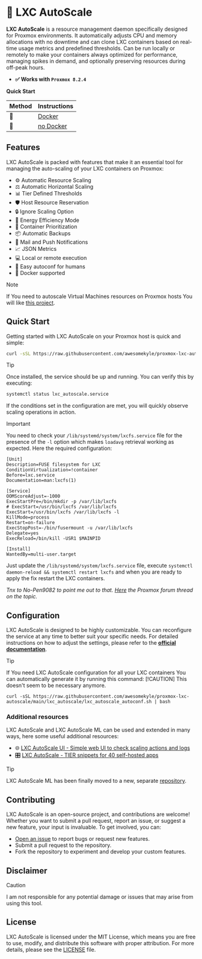 # 🚀 LXC AutoScale

**LXC AutoScale** is a resource management daemon specifically designed for Proxmox environments. It automatically adjusts CPU and memory allocations with no downtime and can clone LXC containers based on real-time usage metrics and predefined thresholds. Can be run locally or remotely to make your containers always optimized for performance, managing spikes in demand, and optionally preserving resources during off-peak hours.

- **✅ Works with `Proxmox 8.2.4`**

**Quick Start**

| Method           | Instructions                                                                                                   |
|------------------|----------------------------------------------------------------------------------------------------------------|
| 🐳    | [Docker](https://github.com/awesomekyle/proxmox-lxc-autoscale/blob/main/docs/lxc_autoscale/README.md#docker) |
| 🐧    | [no Docker](https://github.com/awesomekyle/proxmox-lxc-autoscale/blob/main/README.md#quick-start) |

## Features
LXC AutoScale is packed with features that make it an essential tool for managing the auto-scaling of your LXC containers on Proxmox:

- ⚙️ Automatic Resource Scaling
- ⚖️ Automatic Horizontal Scaling
- 📊 Tier Defined Thresholds
- 🛡️ Host Resource Reservation
- 🔒 Ignore Scaling Option
- 🌱 Energy Efficiency Mode
- 🚦 Container Prioritization
- 📦 Automatic Backups
- 🔔 Mail and Push Notifications
- 📈 JSON Metrics
- 💻 Local or remote execution
- 💃 Easy autoconf for humans
- 🐳 Docker supported

> [!NOTE]
> If You need to autoscale Virtual Machines resources on Proxmox hosts You will like [this project](https://github.com/fabriziosalmi/proxmox-vm-autoscale).

## Quick Start

Getting started with LXC AutoScale on your Proxmox host is quick and simple:

```bash
curl -sSL https://raw.githubusercontent.com/awesomekyle/proxmox-lxc-autoscale/main/install.sh | bash
```

> [!TIP]
> Once installed, the service should be up and running. You can verify this by executing:
>
> ```bash
> systemctl status lxc_autoscale.service
> ```

If the conditions set in the configuration are met, you will quickly observe scaling operations in action.

> [!IMPORTANT]
> You need to check your `/lib/systemd/system/lxcfs.service` file for the presence of the `-l` option which makes `loadavg` retrieval working as expected. Here the required configuration:
>
> ```
> [Unit]
> Description=FUSE filesystem for LXC
> ConditionVirtualization=!container
> Before=lxc.service
> Documentation=man:lxcfs(1)
>
> [Service]
> OOMScoreAdjust=-1000
> ExecStartPre=/bin/mkdir -p /var/lib/lxcfs
> # ExecStart=/usr/bin/lxcfs /var/lib/lxcfs
> ExecStart=/usr/bin/lxcfs /var/lib/lxcfs -l
> KillMode=process
> Restart=on-failure
> ExecStopPost=-/bin/fusermount -u /var/lib/lxcfs
> Delegate=yes
> ExecReload=/bin/kill -USR1 $MAINPID
>
> [Install]
> WantedBy=multi-user.target
> ```
>
> Just update the `/lib/systemd/system/lxcfs.service` file, execute `systemctl daemon-reload && systemctl restart lxcfs` and when you are ready to apply the fix restart the LXC containers.
>
> _Tnx to No-Pen9082 to point me out to that. [Here](https://forum.proxmox.com/threads/lxc-containers-shows-hosts-load-average.45724/page-2) the Proxmox forum thread on the topic._

## Configuration

LXC AutoScale is designed to be highly customizable. You can reconfigure the service at any time to better suit your specific needs. For detailed instructions on how to adjust the settings, please refer to the **[official documentation](https://github.com/awesomekyle/proxmox-lxc-autoscale/blob/main/docs/lxc_autoscale/README.md)**.

> [!TIP]
> If You need LXC AutoScale configuration for all your LXC containers You can automatically generate it by running this command:
> [!CAUTION]
> This doesn't seem to be necessary anymore.
> ```
> curl -sSL https://raw.githubusercontent.com/awesomekyle/proxmox-lxc-autoscale/main/lxc_autoscale/lxc_autoscale_autoconf.sh | bash
> ```

### Additional resources
LXC AutoScale and LXC AutoScale ML can be used and extended in many ways, here some useful additional resources:

- 🌐 [LXC AutoScale UI - Simple web UI to check scaling actions and logs](https://github.com/fabriziosalmi/proxmox-lxc-autoscale/tree/main/lxc_autoscale/ui)
- 🎛️ [LXC AutoScale - TIER snippets for 40 self-hosted apps](https://github.com/fabriziosalmi/proxmox-lxc-autoscale/blob/main/docs/lxc_autoscale/examples/README.md)

> [!TIP]
> LXC AutoScale ML has been finally moved to a new, separate [repository](https://github.com/fabriziosalmi/proxmox-lxc-autoscale-ml).

## Contributing

LXC AutoScale is an open-source project, and contributions are welcome! Whether you want to submit a pull request, report an issue, or suggest a new feature, your input is invaluable. To get involved, you can:

- [Open an issue](https://github.com/awesomekyle/proxmox-lxc-autoscale/issues/new/choose) to report bugs or request new features.
- Submit a pull request to the repository.
- Fork the repository to experiment and develop your custom features.

## Disclaimer

> [!CAUTION]
> I am not responsible for any potential damage or issues that may arise from using this tool.



## License

LXC AutoScale is licensed under the MIT License, which means you are free to use, modify, and distribute this software with proper attribution. For more details, please see the [LICENSE](LICENSE) file.

